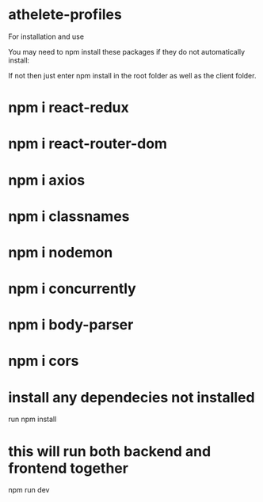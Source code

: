 # athelete-profiles

For installation and use


You may need to npm install these packages if they do not automatically install:

If not then just enter npm install in the root folder as well as the client folder.

# npm i react-redux
# npm i react-router-dom
# npm i axios
# npm i classnames

# npm i nodemon
# npm i concurrently
# npm i body-parser
# npm i cors

# install any dependecies not installed
run npm install

# this will run both backend and frontend together
npm run dev
